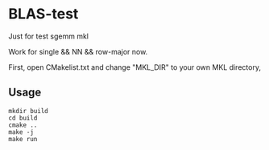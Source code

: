 # BLAS-test

Just for test sgemm mkl

Work for single && NN && row-major now.

First, open CMakelist.txt and change "MKL_DIR" to your own MKL directory,

## Usage
```
mkdir build
cd build
cmake ..
make -j
make run
```
